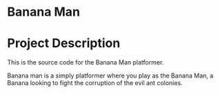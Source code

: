 # Banana Man

# Project Description

This is the source code for the Banana Man platformer.

Banana man is a simply platformer where you play as the Banana Man, a Banana looking to fight the corruption of the evil ant colonies.
